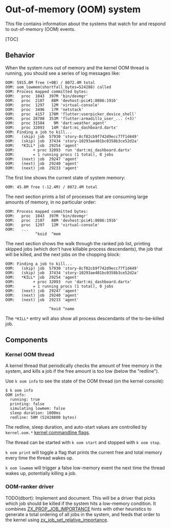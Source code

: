 # Out-of-memory (OOM) system

This file contains information about the systems that watch for and respond to
out-of-memory (OOM) events.

[TOC]

## Behavior

When the system runs out of memory and the kernel OOM thread is running, you
should see a series of log messages like:

```
OOM: 5915.8M free (+0B) / 8072.4M total
OOM: oom_lowmem(shortfall_bytes=524288) called
OOM: Process mapped committed bytes:
OOM:   proc  1043  397M 'bin/devmgr'
OOM:   proc  2107   88M 'devhost:pci#1:8086:1916'
OOM:   proc  1297   12M 'virtual-console'
OOM:   proc  3496   17M 'netstack'
OOM:   proc  4157  170M 'flutter:userpicker_device_shell'
OOM:   proc 28708  353M 'flutter:armadillo_user_... (+3)'
OOM:   proc 31584    9M 'dart:weather_agent'
OOM:   proc 32093   14M 'dart:mi_dashboard.dartx'
OOM: Finding a job to kill...
OOM:   (skip) job  57930 'story-8cf82cb9f742d9ecc77f1d449'
OOM:   (skip) job  37434 'story-10293ae401bc0358b3ce52d2a'
OOM:   *KILL* job  29254 'agent'
OOM:        + proc 32093  run 'dart:mi_dashboard.dartx'
OOM:        = 1 running procs (1 total), 0 jobs
OOM:   (next) job  29247 'agent'
OOM:   (next) job  29240 'agent'
OOM:   (next) job  29233 'agent'
```

The first line shows the current state of system memory:

```
OOM: 45.8M free (-12.4M) / 8072.4M total
```

The next section prints a list of processes that are consuming large amounts of
memory, in no particular order:

```
OOM: Process mapped committed bytes:
OOM:   proc  1043  397M 'bin/devmgr'
OOM:   proc  2107   88M 'devhost:pci#1:8086:1916'
OOM:   proc  1297   12M 'virtual-console'
OOM:   ...
             ^koid  ^mem
```

The next section shows the walk through the ranked job list, printing skipped
jobs (which don't have killable process descendants), the job that will be
killed, and the next jobs on the chopping block:

```
OOM: Finding a job to kill...
OOM:   (skip) job  57930 'story-8cf82cb9f742d9ecc77f1d449'
OOM:   (skip) job  37434 'story-10293ae401bc0358b3ce52d2a'
OOM:   *KILL* job  29254 'agent'
OOM:        + proc 32093  run 'dart:mi_dashboard.dartx'
OOM:        = 1 running procs (1 total), 0 jobs
OOM:   (next) job  29247 'agent'
OOM:   (next) job  29240 'agent'
OOM:   (next) job  29233 'agent'

                   ^koid ^name
```

The `*KILL*` entry will also show all process descendants of the to-be-killed
job.

## Components

### Kernel OOM thread

A kernel thread that periodically checks the amount of free memory in the
system, and kills a job if the free amount is too low (below the "redline").

Use `k oom info` to see the state of the OOM thread (on the kernel console):

```
$ k oom info
OOM info:
  running: true
  printing: false
  simulating lowmem: false
  sleep duration: 1000ms
  redline: 50M (52428800 bytes)
```

The redline, sleep duration, and auto-start values are controlled by
`kernel.oom.*` [kernel commandline flags](kernel_cmdline.md).

The thread can be started with `k oom start` and stopped with `k oom stop`.

`k oom print` will toggle a flag that prints the current free and total memory
every time the thread wakes up.

`k oom lowmem` will trigger a false low-memory event the next time the thread
wakes up, potentially killing a job.

### OOM-ranker driver

TODO(dbort): Implement and document. This will be a driver that picks which job
should be killed if the system hits a low-memory condition. It combines
[ZX_PROP_JOB_IMPORTANCE](syscalls/object_get_property.md#ZX_PROP_JOB_IMPORTANCE)
hints with other heuristics to generate a total ordering of all jobs in the
system, and feeds that order to the kernel using
[zx_job_set_relative_importance](syscalls/job_set_relative_importance.md).
